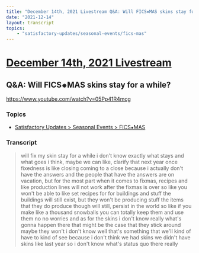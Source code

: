 ```yaml
---
title: "December 14th, 2021 Livestream Q&A: Will FICS⁕MAS skins stay for a while?"
date: "2021-12-14"
layout: transcript
topics:
    - "satisfactory-updates/seasonal-events/fics-mas"
---
```

# [December 14th, 2021 Livestream](../2021-12-14.md)
## Q&A: Will FICS⁕MAS skins stay for a while?
https://www.youtube.com/watch?v=05Pp41R4mcg

### Topics
* [Satisfactory Updates > Seasonal Events > FICS⁕MAS](../topics/satisfactory-updates/seasonal-events/fics-mas.md)

### Transcript

> will fix my skin stay for a while i don't know exactly what stays and what goes i think, maybe we can like, clarify that next year once fixedness is like closing coming to a close because i actually don't have the answers and the people that have the answers are on vacation, but for the most part when it comes to fixmas, recipes and like production lines will not work after the fixmas is over so like you won't be able to like set recipes for for buildings and stuff the buildings will still exist, but they won't be producing stuff the items that they do produce though will still, persist in the world so like if you make like a thousand snowballs you can totally keep them and use them no no worries and as for the skins i don't know really what's gonna happen there that might be the case that they stick around maybe they won't i don't know well that's something that we'll kind of have to kind of see because i don't think we had skins we didn't have skins like last year so i don't know what's status quo there really
